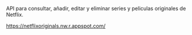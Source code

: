 API para consultar, añadir, editar y eliminar series y peliculas originales de Netflix.

https://netflixoriginals.nw.r.appspot.com/
